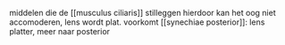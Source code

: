 middelen die de [[musculus ciliaris]] stilleggen
hierdoor kan het oog niet accomoderen, lens wordt plat. 
voorkomt [[synechiae posterior]]: lens platter, meer naar posterior
